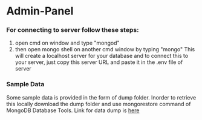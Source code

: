 # Admin-Panel

### For connecting to server follow these steps:
1) open cmd on window and type "mongod"
2) then open mongo shell on another cmd window by typing "mongo"
This will create a localhost server for your database and to connect this to your server, just copy this server URL and paste it in the .env file of server

### Sample Data
Some sample data is provided in the form of dump folder. Inorder to retrieve this locally download the dump folder and use mongorestore command of MongoDB Database Tools.
Link for data dump is [here](https://drive.google.com/drive/folders/1iukZAvQw5slAkMhbS1B_A0tD_4vhxqEV?usp=share_link)
